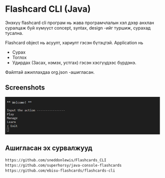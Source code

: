 # Flashcard CLI (Java)

Энэхүү flashcard cli програм нь жава програмчлалын хэл дээр анхлан суралцаж буй хүмүүст concept, syntax, design -ийг туршиж, сурахад тусална.

Flashcard object нь асуулт, хариулт гэсэн бүтэцтэй. Application нь

- Сурах
- Тоглох
- Удирдах (Засах, нэмэх, устгах) гэсэн хэсгүүдээс бүрдэнэ.

Файлтай ажиллахдаа org.json -ашигласан.

## Screenshots

![App Screenshot](https://raw.githubusercontent.com/Khosbayar22/flashcard-game-java/test/screenshots/main-interface.png?token=GHSAT0AAAAAAB6CFBEPG6WA4UXMJSVS7CRWY77N7GA)

## Ашигласан эх сурвалжууд

```bash
https://github.com/sneddonlewis/Flashcards_CLI
https://github.com/superhorsy/java-console-flashcards
https://github.com/ebisu-flashcards/flashcards-cli
```
